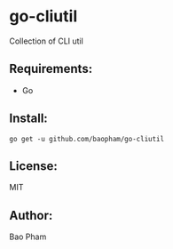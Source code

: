 go-cliutil
==========

Collection of CLI util


Requirements:
-------------
* Go

Install:
--------

```
go get -u github.com/baopham/go-cliutil
```

License:
--------
MIT

Author:
-------
Bao Pham
